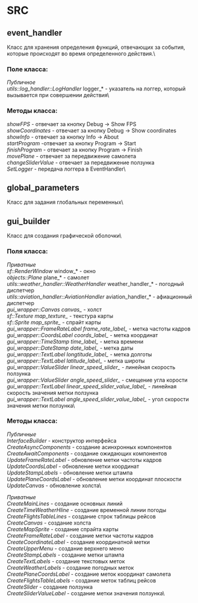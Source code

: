 # SRC 
## event_handler
Класс для хранения определения функций, отвечающих за события, которые происходят во время определенного действия.\
### Поле класса:
*Публичное*\
*utils::log_handler::LogHandler* logger_* - указатель на логгер, который вызывается при совершении действия\

### Методы класса:
*showFPS* - отвечает за кнопку Debug -> Show FPS\
*showCoordinates* - отвечает за кнопку Debug -> Show coordinates\
*showInfo* - отвечает за кнопку Info -> About\
*startProgram* -отвечает за кнопку Program -> Start\
*finishProgram* - отвечает за кнопку Program -> Finish\
*movePlane* - отвечает за передвижение самолета\
*changeSliderValue* - отвечает за передвижение ползунка\
*SetLogger* - передача логгера в EventHandler\

## global_parameters
Класс для задания глобальных переменных\

## gui_builder
Класс для создания графической оболочки\
### Поля класса:
*Приватные*\
*sf::RenderWindow* window_* - окно\
*objects::Plane* plane_* - самолет\
*utils::weather_handler::WeatherHandler* weather_handler_* - погодный диспетчер\
*utils::aviation_handler::AviationHandler* aviation_handler_* - афиационный диспетчер\
*gui_wrapper::Canvas canvas_* - холст\
*sf::Texture map_texture_* - текстура карты\
*sf::Sprite map_sprite_* - спрайт карты\
*gui_wrapper::FrameRateLabel frame_rate_label_* - метка частоты кадров\
*gui_wrapper::CoordsLabel coords_label_* - метка координат\
*gui_wrapper::TimeStamp time_label_* - метка времени\
*gui_wrapper::DateStamp date_label_* - метка даты\
*gui_wrapper::TextLabel longtitude_label_* - метка долготы\
*gui_wrapper::TextLabel latitude_label_* - метка широты\
*gui_wrapper::ValueSlider linear_speed_slider_* - линейная скорость ползунка\
*gui_wrapper::ValueSlider angle_speed_slider_* - смещение угла корости\
*gui_wrapper::TextLabel linear_speed_slider_value_label_* - линейная скорость значения метки ползунка\
*gui_wrapper::TextLabel angle_speed_slider_value_label_* - угол скорости значения метки ползунка\

### Методы класса:
*Публичные*\
*InterfaceBuilder* - конструктор интерфейса\
*CreateAsyncComponents* - создание асинхронных компонентов\
*CreateAwaitComponents* - создание ожидающих компонентов\
*UpdateFrameRateLabel* - обновление метки частоты кадров\
*UpdateCoordsLabel* - обновление метки координат\
*UpdateStampLabels* - обновление метки штампа\
*UpdatePlaneCoordsLabel* - обновление метки координат плоскости\
*UpdateCanvas* - обновление холста\

*Приватные*\
*CreateMainLines* - создание основных линий\
*CreateTimeWeatherHline* - создание временной линии погоды\
*CreateFlightsTableLines* - создание строк таблицы рейсов\
*CreateCanvas* - создание холста\
*CreateMapSprite* - создание спрайта карты\
*CreateFrameRateLabel* - создание метки частоты кадров\
*CreateCoordinateLabel* - создание координатной метки\
*CreateUpperMenu* - создание верхнего меню\
*CreateStampLabels* - создание метки штампа\
*CreateTextLabels* - создание текстовых меток\
*CreateWeatherLabels* - создание погодных меток\
*CreatePlaneCoordsLabel* - создание меток координат самолета\
*CreateFlightsTableLabels* - создание меток таблиц рейсов\
*CreateSlider* - создание ползунка\
*CreateSliderValueLabel* - создание метки значения ползунка\
